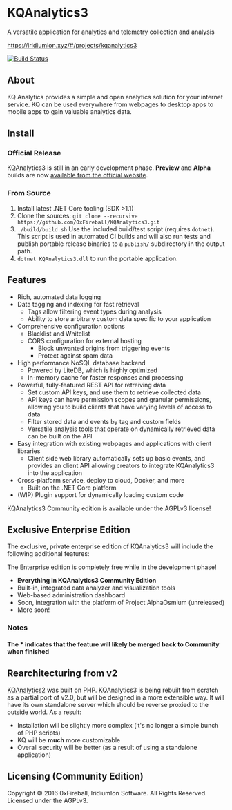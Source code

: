 
# KQAnalytics3

A versatile application for analytics and telemetry collection and analysis

<https://iridiumion.xyz/#/projects/kqanalytics3>

[![Build Status](https://travis-ci.org/0xFireball/KQAnalytics3.svg?branch=master)](https://travis-ci.org/0xFireball/KQAnalytics3)

## About

KQ Analytics provides a simple and open analytics solution for your internet service.
KQ can be used everywhere from webpages to desktop apps to mobile apps to gain valuable analytics data.

## Install

### Official Release

KQAnalytics3 is still in an early development phase.
**Preview** and **Alpha** builds are now
[available from the official website](https://iridiumion.xyz/#/projects/kqanalytics3).

### From Source

1. Install latest .NET Core tooling (SDK >1.1)
1. Clone the sources: `git clone --recursive https://github.com/0xFireball/KQAnalytics3.git`
1. `./build/build.sh` Use the included build/test script (requires `dotnet`). This
  script is used in automated CI builds and will also run tests and publish portable release binaries
  to a `publish/` subdirectory in the output path.
1. `dotnet KQAnalytics3.dll` to run the portable application.

## Features

- Rich, automated data logging
- Data tagging and indexing for fast retrieval
  - Tags allow filtering event types during analysis
  - Ability to store arbitrary custom data specific to your application
- Comprehensive configuration options
  - Blacklist and Whitelist
  - CORS configuration for external hosting
    - Block unwanted origins from triggering events
    - Protect against spam data
- High performance NoSQL database backend
  - Powered by LiteDB, which is highly optimized
  - In-memory cache for faster responses and processing
- Powerful, fully-featured REST API for retreiving data
  - Set custom API keys, and use them to retrieve collected data
  - API keys can have permission scopes and granular permissions,
    allowing you to build clients that have varying levels of access to data
  - Filter stored data and events by tag and custom fields
  - Versatile analysis tools that operate on dynamically retrieved data
  can be built on the API
- Easy integration with existing webpages and applications with client libraries
  - Client side web library automatically sets up basic events, and provides
  an client API allowing creators to integrate KQAnalytics3 into the application
- Cross-platform service, deploy to cloud, Docker, and more
  - Built on the .NET Core platform
- (WIP) Plugin support for dynamically loading custom code

KQAnalytics3 Community edition is available under the AGPLv3 license!

## Exclusive Enterprise Edition

The exclusive, private enterprise edition of KQAnalytics3 will include the following additional features:

The Enterprise edition is completely free while in the development phase!

- **Everything in KQAnalytics3 Community Edition**
- Built-in, integrated data analyzer and visualization tools
- Web-based administration dashboard
- Soon, integration with the platform of Project AlphaOsmium (unreleased)
- More soon!

### Notes

#### The \* indicates that the feature will likely be merged back to Community when finished

## Rearchitecturing from v2

[KQAnalytics2](https://github.com/exaphaser/KQAnalytics)
was built on PHP.
KQAnalytics3 is being rebuilt from scratch as a partial port of v2.0, but will be designed in a more extensible way.
It will have its own standalone server which should be reverse proxied to the outside world. As a result:

- Installation will be slightly more complex (it's no longer a simple bunch of PHP scripts)
- KQ will be **much** more customizable
- Overall security will be better (as a result of using a standalone application)

## Licensing (Community Edition)

Copyright &copy; 2016 0xFireball, IridiumIon Software. All Rights Reserved.  
Licensed under the AGPLv3.
